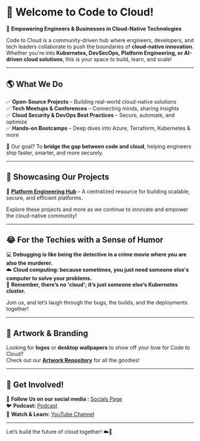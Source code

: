 # 🚀 Welcome to **Code to Cloud**!  

🔹 **Empowering Engineers & Businesses in Cloud-Native Technologies**  

Code to Cloud is a community-driven hub where engineers, developers, and tech leaders collaborate to push the boundaries of **cloud-native innovation**. Whether you're into **Kubernetes, DevSecOps, Platform Engineering, or AI-driven cloud solutions**, this is your space to build, learn, and scale!  

---

## 🌎 What We Do  

✅ **Open-Source Projects** – Building real-world cloud-native solutions  
✅ **Tech Meetups & Conferences** – Connecting minds, sharing insights  
✅ **Cloud Security & DevOps Best Practices** – Secure, automate, and optimize  
✅ **Hands-on Bootcamps** – Deep dives into Azure, Terraform, Kubernetes & more  

🎯 Our goal? To **bridge the gap between code and cloud**, helping engineers ship faster, smarter, and more securely.  

---

## 🌟 Showcasing Our Projects  

🔧 **[Platform Engineering Hub](https://github.com/codetocloudinc/platform-engineering)** – A centralized resource for building scalable, secure, and efficient platforms.  

Explore these projects and more as we continue to innovate and empower the cloud-native community!  

---

## 😂 For the Techies with a Sense of Humor  

💻 **Debugging is like being the detective in a crime movie where you are also the murderer.**  
☁️ **Cloud computing: because sometimes, you just need someone else's computer to solve your problems.**  
🚀 **Remember, there’s no 'cloud'; it’s just someone else’s Kubernetes cluster.**  

Join us, and let’s laugh through the bugs, the builds, and the deployments together!  

---

## 🎨 Artwork & Branding  

Looking for **logos** or **desktop wallpapers** to show off your love for Code to Cloud?  
Check out our **[Artwork Repository](https://github.com/codetocloudinc/artwork)** for all the goodies!  

---

## 📌 Get Involved!  

📢 **Follow Us on our social media :** [Socials Page](https://connect.codetocloud.io)  
🐦 **Podcast:** [Podcast](https://codetocloud.podbean.com)  
🎥 **Watch & Learn:** [YouTube Channel](https://www.youtube.com/@Code-To-Cloud)  

---

Let’s build the future of cloud together! ☁️💙
